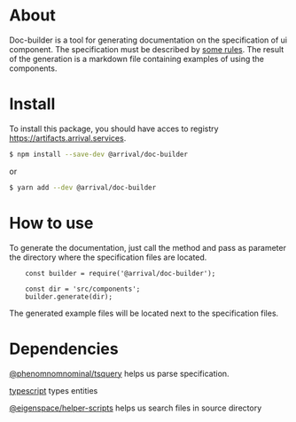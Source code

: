 # About
Doc-builder is a tool for generating documentation on the specification of ui component. The specification must be
described by [some rules](https://www.notion.so/arrivalms/Doc-generation-d59844854d0d4b26a67bfc653a50cb36). The result of 
the generation is a markdown file containing examples of using the components.

# Install
To install this package, you should have acces to registry https://artifacts.arrival.services.
```sh
$ npm install --save-dev @arrival/doc-builder
```
or
```sh
$ yarn add --dev @arrival/doc-builder
```

# How to use
To generate the documentation, just call the method and pass  as parameter the directory where the specification
files are located.
```node
    const builder = require('@arrival/doc-builder');
    
    const dir = 'src/components';
    builder.generate(dir);
```
The generated example files will be located next to the specification files.

# Dependencies

[@phenomnomnominal/tsquery](https://github.com/phenomnomnominal/tsquery) helps us parse specification.

[typescript](https://github.com/Microsoft/TypeScript) types entities

[@eigenspace/helper-scripts](https://github.com/eigen-space/helper-scripts) helps us search files in source directory 
